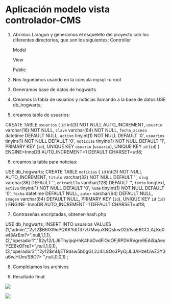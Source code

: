 # Aplicación modelo vista controlador-CMS

1. Abrimos Laragon y generamos el esqueleto del proyecto con los diferentes directorios, que son los siguientes:
   Controller

   Model

   View

   Public

2. Nos logueamos usando en la consola mysql -u root
3. Generamos base de datos de hogwarts
4. Creamos la tabla de usuarios y noticias llamando a la base de datos
USE db_hogwarts;
5. creamos tabla de usuarios:

CREATE TABLE `usuarios` (
  `id` int(3) NOT NULL AUTO_INCREMENT,
  `usuario` varchar(16) NOT NULL,
  `clave` varchar(64) NOT NULL,
  `fecha_acceso` datetime DEFAULT NULL,
  `activo` tinyint(1) NOT NULL DEFAULT '0',
  `usuarios` tinyint(1) NOT NULL DEFAULT '0',
  `noticias` tinyint(1) NOT NULL DEFAULT '1',
  PRIMARY KEY (`id`),
  UNIQUE KEY `usuario` (`usuario`),
  UNIQUE KEY `id` (`id`)
) ENGINE=InnoDB AUTO_INCREMENT=1 DEFAULT CHARSET=utf8;

6. creamos la tabla para noticias:

USE db_hogwarts;
CREATE TABLE `noticias` (
  `id` int(3) NOT NULL AUTO_INCREMENT,
  `titulo` varchar(32) NOT NULL DEFAULT '',
  `slug` varchar(36) DEFAULT '',
  `entradilla` varchar(128) DEFAULT '',
  `texto` longtext,
  `activo` tinyint(1) NOT NULL DEFAULT '0',
  `home` tinyint(1) NOT NULL DEFAULT '0',
  `fecha` datetime DEFAULT NULL,
  `autor` varchar(64) DEFAULT NULL,
  `imagen` varchar(64) DEFAULT NULL,
  PRIMARY KEY (`id`),
  UNIQUE KEY `id` (`id`)
) ENGINE=InnoDB AUTO_INCREMENT=1 DEFAULT CHARSET=utf8;


7. Contraseñas encriptadas, obtener-hash.php

USE db_hogwarts;
INSERT INTO usuarios VALUES
    (1,"admin","$2y$12$B6IXl9ePQKKYdD37zUMwjuXNQsIrwD2b1voE6GCLAj.Kq0wI3ArEm?>",null,1,1,1),
    (2,"operador1","$2y$12$/LJ6ThylpqHhK4hbDvdFlOoOFjRPDVRVgre9EAiSaAexYEE8kOFre?>",null,1,0,1),
    (3,"operador2","$2y$12$mUjET9dsw5b0gGL2J4iL8Oo3PyOjJL3AHzefJwZ3Y3u6w.HUm/S8O?>
",null,0,0,1)
;

8. Completamos los archivos

9. Resultado final:

![](https://i.ibb.co/W6W8bMv/Fire-Shot-Capture-001-Noticias-de-Harry-Potter-mvc-test.png)

![](https://i.ibb.co/WKvH21v/Fire-Shot-Capture-002-Noticias-de-Harry-Potter-mvc-test.png)
